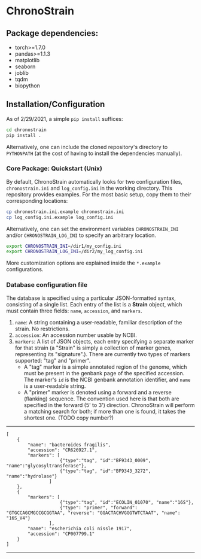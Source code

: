 # ChronoStrain

## Package dependencies:
- torch>=1.7.0
- pandas>=1.1.3
- matplotlib
- seaborn
- joblib
- tqdm
- biopython

## Installation/Configuration

As of 2/29/2021, a simple `pip install` suffices:

```bash
cd chronostrain
pip install .
```

Alternatively, one can include the cloned repository's directory to `PYTHONPATH` 
(at the cost of having to install the dependencies manually).

### Core Package: Quickstart (Unix)

By default, ChronoStrain automatically looks for two configuration files, `chronostrain.ini` and `log_config.ini` 
in the working directory.
This repository provides examples. For the most basic setup, copy them to their 
corresponding locations:

```bash
cp chronostrain.ini.example chronostrain.ini
cp log_config.ini.example log_config.ini
```

Alternatively, one can set the environment variables `CHRONOSTRAIN_INI` and/or `CHRONOSTRAIN_LOG_INI` to specify an arbitrary location.

```bash
export CHRONOSTRAIN_INI=/dir1/my_config.ini
export CHRONOSTRAIN_LOG_INI=/dir2/my_log_config.ini
```

More customization options are explained inside the `*.example` configurations. 

### Database configuration file

The database is specified using a particular JSON-formatted syntax, consisting of a single list.
Each entry of the list is a **Strain** object, which must contain three fields: `name`, `accession`, and `markers`.

1. `name`: A string containing a user-readable, familiar description of the strain. No restrictions.
2. `accession`: An accession number usable by NCBI.
3. `markers`: A list of JSON objects, each entry specifying a separate marker for that strain (a "Strain" is simply a collection of marker genes, representing its "signature".).
There are currently two types of markers supported: "tag" and "primer".
    - A "tag" marker is a simple annotated region of the genome, which must be present in the genbank page of the specified accession.
    The marker's `id` is the NCBI genbank annotation identifier, and `name` is a user-readable string.
    - A "primer" marker is denoted using a forward and a reverse (flanking) sequence. The convention used here is that both are specified in the forward (5' to 3') direction.
    ChronoStrain will perform a matching search for both; if more than one is found, it takes the shortest one. (TODO copy number?)

--------------------------------
```
[
    {
        "name": "bacteroides fragilis", 
        "accession": "CR626927.1",
        "markers": [
                    {"type":"tag", "id":"BF9343_0009", "name":"glycosyltransferase"}, 
                    {"type":"tag", "id":"BF9343_3272", "name":"hydrolase"}
                ]
    },
    {
        "markers": [
                    {"type":"tag", "id":"ECOLIN_01070", "name":"16S"},
                    {"type": "primer", "forward": "GTGCCAGCMGCCGCGGTAA", "reverse": "GGACTACHVGGGTWTCTAAT", "name": "16S_V4"}
                ],
        "name": "escherichia coli nissle 1917",
        "accession": "CP007799.1"
    }
]
```
--------------------------------
